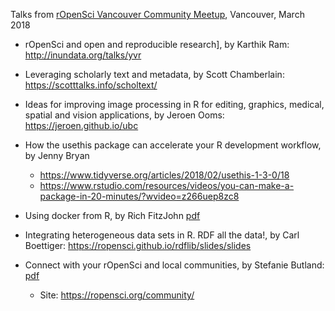 Talks from [rOpenSci Vancouver Community Meetup](https://ropensci.org/blog/2018/02/23/ropensci-in-yvr), Vancouver, March 2018

* rOpenSci and open and reproducible research], by Karthik Ram: http://inundata.org/talks/yvr

* Leveraging scholarly text and metadata, by Scott Chamberlain: https://scotttalks.info/scholtext/

* Ideas for improving image processing in R for editing, graphics, medical, spatial and vision applications, by Jeroen Ooms: https://jeroen.github.io/ubc

* How the usethis package can accelerate your R development workflow, by Jenny Bryan
  - https://www.tidyverse.org/articles/2018/02/usethis-1-3-0/18  
  - https://www.rstudio.com/resources/videos/you-can-make-a-package-in-20-minutes/?wvideo=z266uep8zc8

* Using docker from R, by Rich FitzJohn [pdf](rich-docker.pdf)

* Integrating heterogeneous data sets in R. RDF all the data!, by Carl Boettiger: https://ropensci.github.io/rdflib/slides/slides

* Connect with your rOpenSci and local communities, by Stefanie Butland: [pdf](https://github.com/ropensci/talks/blob/master/yvr-2018/butland-ropensci_community-2018-03-12.pdf)
  - Site: https://ropensci.org/community/
